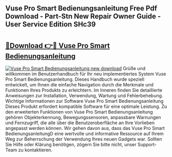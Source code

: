 ## Vuse Pro Smart Bedienungsanleitung Free Pdf Download - Part-Stn New Repair Owner Guide - User Service Edition SHc39

# <h2><a href="http://df11ss.blite.top/?on=Vuse+Pro+Smart+Bedienungsanleitung">🔗Download 👉🔴 Vuse Pro Smart Bedienungsanleitung</a></h2>

[![Vuse Pro Smart Bedienungsanleitung new download](https://i.imgur.com/lujVjoI.png)](http://df11ss.blite.top/?on=Vuse+Pro+Smart+Bedienungsanleitung)
Grüße und willkommen im Benutzerhandbuch für Ihr neu implementiertes System Vuse Pro Smart Bedienungsanleitung. Dieses Handbuch wurde speziell entwickelt, um Ihnen die einfache Navigation durch die Merkmale und Funktionen Ihres Produkts zu erleichtern. Im Inneren finden Sie detaillierte Anweisungen zur Installation, Verwendung, Wartung und Fehlerbehebung. Wichtige Informationen zur Software Vuse Pro Smart Bedienungsanleitung Dieses Produkt erfordert kompatible Software für eine optimale Leistung. Zu den erweiterten Funktionen von Vuse Pro Smart Bedienungsanleitung gehören Objekterkennung, Bewegungssensoren, anpassbare Warnungen und Fernzugriff, die alle über die Benutzeroberfläche an Ihre Vorlieben angepasst werden können. Wir gehen davon aus, dass das Vuse Pro Smart BedienungsanleitungD eine wertvolle und informative Ressource auf Ihrem Weg zur Beherrschung der Verwendung Ihres neuen Gadgets war. Sollten Sie Hilfe oder Klärung benötigen, zögern Sie bitte nicht, unser Support-Team zu kontaktieren.
